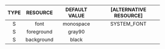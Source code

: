 |	TYPE	|	RESOURCE		|	DEFAULT VALUE		|	[ALTERNATIVE RESOURCE]	|
|:---------:|:-----------------:|:---------------------:|:-------------------------:|
|	S		|	font			|	monospace   		|	SYSTEM_FONT 			|
|	S		|	foreground		|	gray90				|							|
|	S		|	background		|	black				|							|
